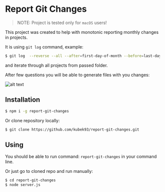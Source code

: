 # Report Git Changes

> NOTE: Project is tested only for `macOS` users!

This project was created to help with monotonic reporting monthly changes in projects.

It is using `git log` command, example:

```bash
$ git log  --reverse --all --after=first-day-of-month --before=last-day-of-month --author="author-of-git-commits" -p
```

and iterate through all projects from passed folder.

After few questions you will be able to generate files with you changes:

![alt text](http://url/to/img.png)

## Installation

```bash
$ npm i -g report-git-changes
```

Or clone repository locally:

```bash
$ git clone https://github.com/kubek93/report-git-changes.git
```

## Using

You should be able to run command: `report-git-changes` in your command line.

Or just go to cloned repo and run manually:

```bash
$ cd report-git-changes
$ node server.js
```
